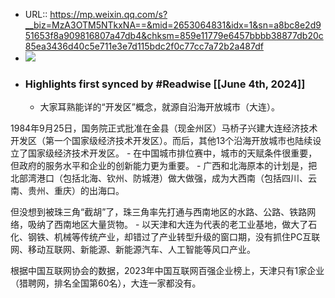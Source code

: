 - URL:: https://mp.weixin.qq.com/s?__biz=MzA3OTM5NTkxNA==&mid=2653064831&idx=1&sn=a8bc8e2d951653f8a909816807a47db4&chksm=859e11779e6457bbbb38877db20c85ea3436d40c5e711e3e7d115bdc2f0c77cc7a72b2a487df
- ![](https://readwise-assets.s3.amazonaws.com/static/images/article1.be68295a7e40.png)
- ### Highlights first synced by #Readwise [[June 4th, 2024]]
    - 大家耳熟能详的“开发区”概念，就源自沿海开放城市（大连）。

  


1984年9月25日，国务院正式批准在金县（现金州区）马桥子兴建大连经济技术开发区（第一个国家级经济技术开发区）。而后，其他13个沿海开放城市也陆续设立了国家级经济技术开发区。
    - 在中国城市排位赛中，城市的天赋条件很重要，但政府的服务水平和企业的创新能力更为重要。
    - 广西和北海原本的计划是，把北部湾港口（包括北海、钦州、防城港）做大做强，成为大西南（包括四川、云南、贵州、重庆）的出海口。

  


但没想到被珠三角“截胡”了，珠三角率先打通与西南地区的水路、公路、铁路网络，吸纳了西南地区大量货物。
    - 以天津和大连为代表的老工业基地，做大了石化、钢铁、机械等传统产业，却错过了产业转型升级的窗口期，没有抓住PC互联网、移动互联网、新能源、新能源汽车、人工智能等风口产业。

  


根据中国互联网协会的数据，2023年中国互联网百强企业榜上，天津只有1家企业（猎聘网，排名全国第60名），大连一家都没有。
